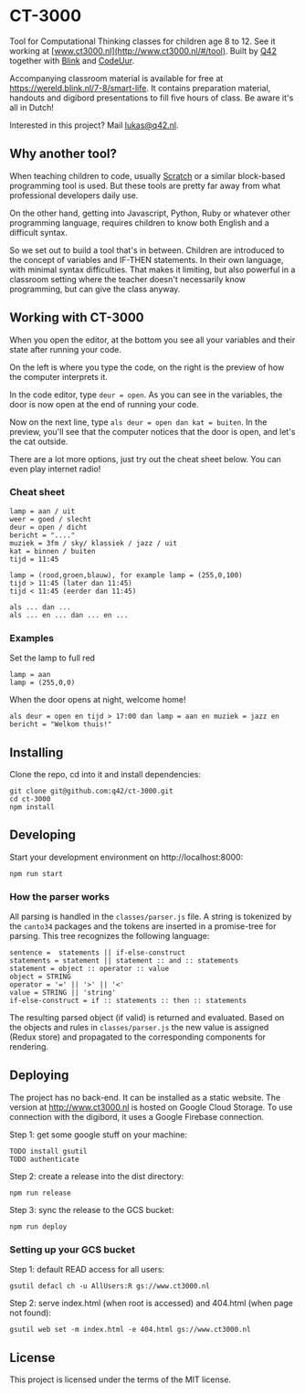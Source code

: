 # CT-3000
Tool for Computational Thinking classes for children age 8 to 12. See it working at [www.ct3000.nl](http://www.ct3000.nl/#/tool). Built by [Q42](https://www.q42.com) together with [Blink](https://www.blink.nl/educatie) and [CodeUur](http://www.codeuur.nl).

Accompanying classroom material is available for free at https://wereld.blink.nl/7-8/smart-life. It contains preparation material, handouts and digibord presentations to fill five hours of class. Be aware it's all in Dutch!

Interested in this project? Mail  [lukas@q42.nl](mailto:lukas@q42.nl).

## Why another tool?

When teaching children to code, usually [Scratch](https://scratch.mit.edu/) or a similar block-based programming tool is used. But these tools are pretty far away from what professional developers daily use.

On the other hand, getting into Javascript, Python, Ruby or whatever other programming language, requires children to know both English and a difficult syntax.

So we set out to build a tool that's in between. Children are introduced to the concept of variables and IF-THEN statements. In their own language, with minimal syntax difficulties. That makes it limiting, but also powerful in a classroom setting where the teacher doesn't necessarily know programming, but can give the class anyway.

## Working with CT-3000

When you open the editor, at the bottom you see all your variables and their state after running your code.

On the left is where you type the code, on the right is the preview of how the computer interprets it.

In the code editor, type `deur = open`. As you can see in the variables, the door is now open at the end of running your code.

Now on the next line, type `als deur = open dan kat = buiten`. In the preview, you'll see that the computer notices that the door is open, and let's the cat outside.

There are a lot more options, just try out the cheat sheet below. You can even play internet radio!

### Cheat sheet
```
lamp = aan / uit
weer = goed / slecht
deur = open / dicht
bericht = "...."
muziek = 3fm / sky/ klassiek / jazz / uit
kat = binnen / buiten
tijd = 11:45

lamp = (rood,groen,blauw), for example lamp = (255,0,100)
tijd > 11:45 (later dan 11:45)
tijd < 11:45 (eerder dan 11:45)

als ... dan ...
als ... en ... dan ... en ...
```

### Examples
Set the lamp to full red
```
lamp = aan
lamp = (255,0,0)
```

When the door opens at night, welcome home!
```
als deur = open en tijd > 17:00 dan lamp = aan en muziek = jazz en bericht = "Welkom thuis!"
```

## Installing

Clone the repo, cd into it and install dependencies:
```
git clone git@github.com:q42/ct-3000.git
cd ct-3000
npm install
```

## Developing

Start your development environment on http://localhost:8000:
```
npm run start
```

### How the parser works

All parsing is handled in the `classes/parser.js` file. A string is tokenized by the `canto34` packages and the tokens are inserted in a promise-tree for parsing. This tree recognizes the following language:

```
sentence =  statements || if-else-construct
statements = statement || statement :: and :: statements
statement = object :: operator :: value
object = STRING
operator = '=' || '>' || '<'
value = STRING || 'string'
if-else-construct = if :: statements :: then :: statements
```

The resulting parsed object (if valid) is returned and evaluated. Based on the objects and rules in `classes/parser.js` the new value is assigned (Redux store) and propagated to the corresponding components for rendering.

## Deploying

The project has no back-end. It can be installed as a static website. The version at http://www.ct3000.nl is hosted on Google Cloud Storage. To use connection with the digibord, it uses a Google Firebase  connection.

Step 1: get some google stuff on your machine:
```
TODO install gsutil
TODO authenticate
```

Step 2: create a release into the dist directory:
```
npm run release
```

Step 3: sync the release to the GCS bucket:
```
npm run deploy
```

### Setting up your GCS bucket

Step 1: default READ access for all users:
```
gsutil defacl ch -u AllUsers:R gs://www.ct3000.nl
```

Step 2: serve index.html (when root is accessed) and 404.html (when page not found):
```
gsutil web set -m index.html -e 404.html gs://www.ct3000.nl
```

## License

This project is licensed under the terms of the MIT license.

